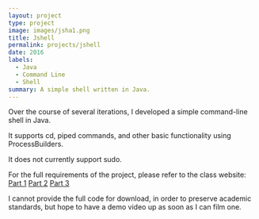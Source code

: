 ```yaml
---
layout: project
type: project
image: images/jsha1.png
title: Jshell
permalink: projects/jshell
date: 2016
labels:
  - Java
  - Command Line
  - Shell
summary: A simple shell written in Java.
---
```


Over the course of several iterations, I developed a simple command-line shell in Java.

It supports cd, piped commands, and other basic functionality using ProcessBuilders.

It does not currently support sudo.

For the full requirements of the project, please refer to the class website: [Part 1](https://schastel.github.io/fa2016_ics332/morea/040_Processes/experience-jsh1.html) [Part 2](https://schastel.github.io/fa2016_ics332/morea/050_Threads/experience-jsh2.html) [Part 3](https://schastel.github.io/fa2016_ics332/morea/070_Synchronization/experience-jsh3.html)

I cannot provide the full code for download, in order to preserve academic standards, but hope to have a demo video up as soon as I can film one.